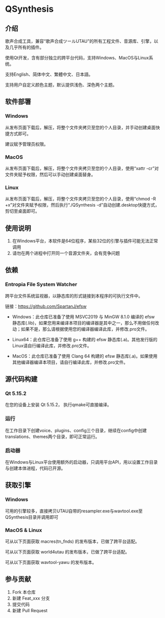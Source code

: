 # QSynthesis

## 介绍

歌声合成工具，兼容“歌声合成ツールUTAU”的所有工程文件、音源库、引擎，以及几乎所有的插件。

使用Qt开发，含有部分独立的跨平台代码，支持Windows、MacOS与Linux系统。

支持English、简体中文、繁體中文、日本語。

支持用户自定义颜色主题，默认提供浅色、深色两个主题。

## 软件部署

### Windows

从发布页面下载后，解压，将整个文件夹拷贝至您的个人目录，并手动创建桌面快捷方式即可。

建议赋予管理员权限。

### MacOS

从发布页面下载后，解压，将整个文件夹拷贝至您的个人目录，使用“xattr -cr”对文件夹赋予权限，然后可以手动创建桌面替身。

### Linux

从发布页面下载后，解压，将整个文件夹拷贝至您的个人目录，使用“chmod -R +x”对文件夹赋予权限，然后执行“./QSynthesis -d”自动创建.desktop快捷方式，剪切至桌面即可。

## 使用说明

1. 在Windows平台，本软件是64位程序，某些32位的引擎与插件可能无法正常调用
2.  请勿在两个进程中打开同一个音源文件夹，会有竞争问题

## 依赖

### Entropia File System Watcher

跨平台文件系统监视器，以静态库的形式链接到本程序的可执行文件中。

链接：https://github.com/SpartanJ/efsw

+ Windows：此仓库已准备了使用 MSVC2019 与 MinGW 8.1.0 编译的 efsw 静态库(.lib)，如果您用来编译本项目的编译器是其中之一，那么不用做任何改动；如果不是，那么请根据使用您的编译器编译此库，并修改.pro文件。

+ Linux64：此仓库已准备了使用 g++ 构建的 efsw 静态库(.a)。其他发行版的Linux请自行编译此库，并修改.pro文件。

+ MacOS：此仓库已准备了使用 Clang 64 构建的 efsw 静态库(.a)。如果使用其他编译器编译本项目，请自行编译此库，并修改.pro文件。

## 源代码构建

### Qt 5.15.2

在您的设备上安装 Qt 5.15.2， 执行qmake可直接编译。

### 运行

在工作目录下创建voice、plugins、config三个目录，继续在config中创建translations、themes两个目录，即可正常运行。

### 启动器

在Windows与Linux平台使用额外的启动器，只调用平台API，用以设置工作目录与创建本体进程，代码已开源。

## 获取引擎

### Windows

可用的引擎较多，直接拷贝UTAU自带的resampler.exe与wavtool.exe至QSynthesis目录并调用即可

### MacOS & Linux

可从以下页面获取 macres(tn_fnds) 的发布版本，已做了跨平台适配。

可从以下页面获取 world4utau 的发布版本，已做了跨平台适配。

可从以下页面获取 wavtool-yawu 的发布版本。

## 参与贡献

1.  Fork 本仓库
2.  新建 Feat_xxx 分支
3.  提交代码
4.  新建 Pull Request